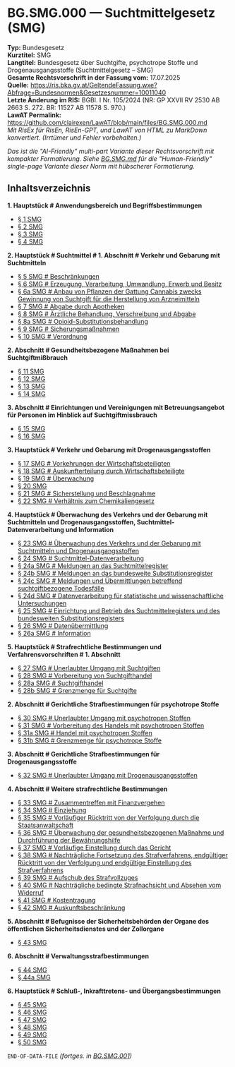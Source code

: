 # BG.SMG.000 — Suchtmittelgesetz (SMG)
**Typ:** Bundesgesetz  
**Kurztitel:** SMG  
**Langtitel:** Bundesgesetz über Suchtgifte, psychotrope Stoffe und Drogenausgangsstoffe (Suchtmittelgesetz – SMG)  
**Gesamte Rechtsvorschrift in der Fassung vom:** 17.07.2025  
**Quelle:** https://ris.bka.gv.at/GeltendeFassung.wxe?Abfrage=Bundesnormen&Gesetzesnummer=10011040  
**Letzte Änderung im RIS:** BGBl. I Nr. 105/2024 (NR: GP XXVII RV 2530 AB 2663 S. 272. BR: 11527 AB 11578 S. 970.)  
**LawAT Permalink:** https://github.com/clairexen/LawAT/blob/main/files/BG.SMG.000.md  
*Mit RisEx für RisEn, RisEn-GPT, und LawAT von HTML zu MarkDown konvertiert. (Irrtümer und Fehler vorbehalten.)*

*Das ist die "AI-Friendly" multi-part Variante dieser Rechtsvorschrift mit kompakter Formatierung. Siehe [BG.SMG.md](BG.SMG.md) für die "Human-Friendly" single-page Variante dieser Norm mit hübscherer Formatierung.*

## Inhaltsverzeichnis

**1. Hauptstück # Anwendungsbereich und Begriffsbestimmungen**  
* [§ 1 SMG](BG.SMG.001.md#-1-smg)  
* [§ 2 SMG](BG.SMG.001.md#-2-smg)  
* [§ 3 SMG](BG.SMG.001.md#-3-smg)  
* [§ 4 SMG](BG.SMG.001.md#-4-smg)

**2. Hauptstück # Suchtmittel # 1. Abschnitt # Verkehr und Gebarung mit Suchtmitteln**  
* [§ 5 SMG # Beschränkungen](BG.SMG.001.md#-5-smg--beschränkungen)  
* [§ 6 SMG # Erzeugung, Verarbeitung, Umwandlung, Erwerb und Besitz](BG.SMG.001.md#-6-smg--erzeugung-verarbeitung-umwandlung-erwerb-und-besitz)  
* [§ 6a SMG # Anbau von Pflanzen der Gattung Cannabis zwecks Gewinnung von Suchtgift für die Herstellung von Arzneimitteln](BG.SMG.001.md#-6a-smg--anbau-von-pflanzen-der-gattung-cannabis-zwecks-gewinnung-von-suchtgift-für-die-herstellung-von-arzneimitteln)  
* [§ 7 SMG # Abgabe durch Apotheken](BG.SMG.001.md#-7-smg--abgabe-durch-apotheken)  
* [§ 8 SMG # Ärztliche Behandlung, Verschreibung und Abgabe](BG.SMG.001.md#-8-smg--ärztliche-behandlung-verschreibung-und-abgabe)  
* [§ 8a SMG # Opioid-Substitutionsbehandlung](BG.SMG.001.md#-8a-smg--opioid-substitutionsbehandlung)  
* [§ 9 SMG # Sicherungsmaßnahmen](BG.SMG.001.md#-9-smg--sicherungsmaßnahmen)  
* [§ 10 SMG # Verordnung](BG.SMG.001.md#-10-smg--verordnung)

**2. Abschnitt # Gesundheitsbezogene Maßnahmen bei Suchtgiftmißbrauch**  
* [§ 11 SMG](BG.SMG.002.md#-11-smg)  
* [§ 12 SMG](BG.SMG.002.md#-12-smg)  
* [§ 13 SMG](BG.SMG.002.md#-13-smg)  
* [§ 14 SMG](BG.SMG.002.md#-14-smg)

**3. Abschnitt # Einrichtungen und Vereinigungen mit Betreuungsangebot für Personen im Hinblick auf Suchtgiftmissbrauch**  
* [§ 15 SMG](BG.SMG.002.md#-15-smg)  
* [§ 16 SMG](BG.SMG.002.md#-16-smg)

**3. Hauptstück # Verkehr und Gebarung mit Drogenausgangsstoffen**  
* [§ 17 SMG # Vorkehrungen der Wirtschaftsbeteiligten](BG.SMG.002.md#-17-smg--vorkehrungen-der-wirtschaftsbeteiligten)  
* [§ 18 SMG # Auskunfterteilung durch Wirtschaftsbeteiligte](BG.SMG.002.md#-18-smg--auskunfterteilung-durch-wirtschaftsbeteiligte)  
* [§ 19 SMG # Überwachung](BG.SMG.002.md#-19-smg--überwachung)  
* [§ 20 SMG](BG.SMG.002.md#-20-smg)  
* [§ 21 SMG # Sicherstellung und Beschlagnahme](BG.SMG.002.md#-21-smg--sicherstellung-und-beschlagnahme)  
* [§ 22 SMG # Verhältnis zum Chemikaliengesetz](BG.SMG.002.md#-22-smg--verhältnis-zum-chemikaliengesetz)

**4. Hauptstück # Überwachung des Verkehrs und der Gebarung mit Suchtmitteln und Drogenausgangsstoffen, Suchtmittel-Datenverarbeitung und Information**  
* [§ 23 SMG # Überwachung des Verkehrs und der Gebarung mit Suchtmitteln und Drogenausgangsstoffen](BG.SMG.003.md#-23-smg--überwachung-des-verkehrs-und-der-gebarung-mit-suchtmitteln-und-drogenausgangsstoffen)  
* [§ 24 SMG # Suchtmittel-Datenverarbeitung](BG.SMG.003.md#-24-smg--suchtmittel-datenverarbeitung)  
* [§ 24a SMG # Meldungen an das Suchtmittelregister](BG.SMG.003.md#-24a-smg--meldungen-an-das-suchtmittelregister)  
* [§ 24b SMG # Meldungen an das bundesweite Substitutionsregister](BG.SMG.003.md#-24b-smg--meldungen-an-das-bundesweite-substitutionsregister)  
* [§ 24c SMG # Meldungen und Übermittlungen betreffend suchtgiftbezogene Todesfälle](BG.SMG.003.md#-24c-smg--meldungen-und-übermittlungen-betreffend-suchtgiftbezogene-todesfälle)  
* [§ 24d SMG # Datenverarbeitung für statistische und wissenschaftliche Untersuchungen](BG.SMG.003.md#-24d-smg--datenverarbeitung-für-statistische-und-wissenschaftliche-untersuchungen)  
* [§ 25 SMG # Einrichtung und Betrieb des Suchtmittelregisters und des bundesweiten Substitutionsregisters](BG.SMG.003.md#-25-smg--einrichtung-und-betrieb-des-suchtmittelregisters-und-des-bundesweiten-substitutionsregisters)  
* [§ 26 SMG # Datenübermittlung](BG.SMG.003.md#-26-smg--datenübermittlung)  
* [§ 26a SMG # Information](BG.SMG.003.md#-26a-smg--information)

**5. Hauptstück # Strafrechtliche Bestimmungen und Verfahrensvorschriften # 1. Abschnitt**  
* [§ 27 SMG # Unerlaubter Umgang mit Suchtgiften](BG.SMG.004.md#-27-smg--unerlaubter-umgang-mit-suchtgiften)  
* [§ 28 SMG # Vorbereitung von Suchtgifthandel](BG.SMG.004.md#-28-smg--vorbereitung-von-suchtgifthandel)  
* [§ 28a SMG # Suchtgifthandel](BG.SMG.004.md#-28a-smg--suchtgifthandel)  
* [§ 28b SMG # Grenzmenge für Suchtgifte](BG.SMG.004.md#-28b-smg--grenzmenge-für-suchtgifte)

**2. Abschnitt # Gerichtliche Strafbestimmungen für psychotrope Stoffe**  
* [§ 30 SMG # Unerlaubter Umgang mit psychotropen Stoffen](BG.SMG.004.md#-30-smg--unerlaubter-umgang-mit-psychotropen-stoffen)  
* [§ 31 SMG # Vorbereitung des Handels mit psychotropen Stoffen](BG.SMG.004.md#-31-smg--vorbereitung-des-handels-mit-psychotropen-stoffen)  
* [§ 31a SMG # Handel mit psychotropen Stoffen](BG.SMG.004.md#-31a-smg--handel-mit-psychotropen-stoffen)  
* [§ 31b SMG # Grenzmenge für psychotrope Stoffe](BG.SMG.004.md#-31b-smg--grenzmenge-für-psychotrope-stoffe)

**3. Abschnitt # Gerichtliche Strafbestimmungen für Drogenausgangsstoffe**  
* [§ 32 SMG # Unerlaubter Umgang mit Drogenausgangsstoffen](BG.SMG.004.md#-32-smg--unerlaubter-umgang-mit-drogenausgangsstoffen)

**4. Abschnitt # Weitere strafrechtliche Bestimmungen**  
* [§ 33 SMG # Zusammentreffen mit Finanzvergehen](BG.SMG.004.md#-33-smg--zusammentreffen-mit-finanzvergehen)  
* [§ 34 SMG # Einziehung](BG.SMG.004.md#-34-smg--einziehung)  
* [§ 35 SMG # Vorläufiger Rücktritt von der Verfolgung durch die Staatsanwaltschaft](BG.SMG.004.md#-35-smg--vorläufiger-rücktritt-von-der-verfolgung-durch-die-staatsanwaltschaft)  
* [§ 36 SMG # Überwachung der gesundheitsbezogenen Maßnahme und Durchführung der Bewährungshilfe](BG.SMG.004.md#-36-smg--überwachung-der-gesundheitsbezogenen-maßnahme-und-durchführung-der-bewährungshilfe)  
* [§ 37 SMG # Vorläufige Einstellung durch das Gericht](BG.SMG.004.md#-37-smg--vorläufige-einstellung-durch-das-gericht)  
* [§ 38 SMG # Nachträgliche Fortsetzung des Strafverfahrens, endgültiger Rücktritt von der Verfolgung und endgültige Einstellung des Strafverfahrens](BG.SMG.004.md#-38-smg--nachträgliche-fortsetzung-des-strafverfahrens-endgültiger-rücktritt-von-der-verfolgung-und-endgültige-einstellung-des-strafverfahrens)  
* [§ 39 SMG # Aufschub des Strafvollzuges](BG.SMG.004.md#-39-smg--aufschub-des-strafvollzuges)  
* [§ 40 SMG # Nachträgliche bedingte Strafnachsicht und Absehen vom Widerruf](BG.SMG.004.md#-40-smg--nachträgliche-bedingte-strafnachsicht-und-absehen-vom-widerruf)  
* [§ 41 SMG # Kostentragung](BG.SMG.004.md#-41-smg--kostentragung)  
* [§ 42 SMG # Auskunftsbeschränkung](BG.SMG.004.md#-42-smg--auskunftsbeschränkung)

**5. Abschnitt # Befugnisse der Sicherheitsbehörden der Organe des öffentlichen Sicherheitsdienstes und der Zollorgane**  
* [§ 43 SMG](BG.SMG.005.md#-43-smg)

**6. Abschnitt # Verwaltungsstrafbestimmungen**  
* [§ 44 SMG](BG.SMG.005.md#-44-smg)  
* [§ 44a SMG](BG.SMG.005.md#-44a-smg)

**6. Hauptstück # Schluß-, Inkrafttretens- und Übergangsbestimmungen**  
* [§ 45 SMG](BG.SMG.005.md#-45-smg)  
* [§ 46 SMG](BG.SMG.005.md#-46-smg)  
* [§ 47 SMG](BG.SMG.005.md#-47-smg)  
* [§ 48 SMG](BG.SMG.005.md#-48-smg)  
* [§ 49 SMG](BG.SMG.005.md#-49-smg)  
* [§ 50 SMG](BG.SMG.005.md#-50-smg)

`END-OF-DATA-FILE` *(fortges. in [BG.SMG.001](BG.SMG.001.md))*
